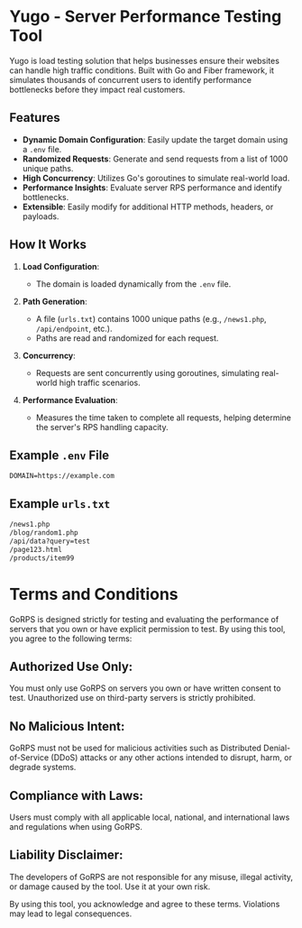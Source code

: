 # Yugo - Server Performance Testing Tool
Yugo is load testing solution that helps businesses ensure their websites can handle high traffic conditions. Built with Go and Fiber framework, it simulates thousands of concurrent users to identify performance bottlenecks before they impact real customers.

## Features
- **Dynamic Domain Configuration**: Easily update the target domain using a `.env` file.
- **Randomized Requests**: Generate and send requests from a list of 1000 unique paths.
- **High Concurrency**: Utilizes Go's goroutines to simulate real-world load.
- **Performance Insights**: Evaluate server RPS performance and identify bottlenecks.
- **Extensible**: Easily modify for additional HTTP methods, headers, or payloads.

## How It Works

1. **Load Configuration**:
   - The domain is loaded dynamically from the `.env` file.

2. **Path Generation**:
   - A file (`urls.txt`) contains 1000 unique paths (e.g., `/news1.php`, `/api/endpoint`, etc.).
   - Paths are read and randomized for each request.

3. **Concurrency**:
   - Requests are sent concurrently using goroutines, simulating real-world high traffic scenarios.

4. **Performance Evaluation**:
   - Measures the time taken to complete all requests, helping determine the server's RPS handling capacity.

## Example `.env` File

```env
DOMAIN=https://example.com
```

## Example `urls.txt`

```txt
/news1.php
/blog/random1.php
/api/data?query=test
/page123.html
/products/item99
```

# Terms and Conditions
GoRPS is designed strictly for testing and evaluating the performance of servers that you own or have explicit permission to test. By using this tool, you agree to the following terms:

## Authorized Use Only:
You must only use GoRPS on servers you own or have written consent to test. Unauthorized use on third-party servers is strictly prohibited.

## No Malicious Intent:
GoRPS must not be used for malicious activities such as Distributed Denial-of-Service (DDoS) attacks or any other actions intended to disrupt, harm, or degrade systems.

## Compliance with Laws:
Users must comply with all applicable local, national, and international laws and regulations when using GoRPS.

## Liability Disclaimer:
The developers of GoRPS are not responsible for any misuse, illegal activity, or damage caused by the tool. Use it at your own risk.

By using this tool, you acknowledge and agree to these terms. Violations may lead to legal consequences.

